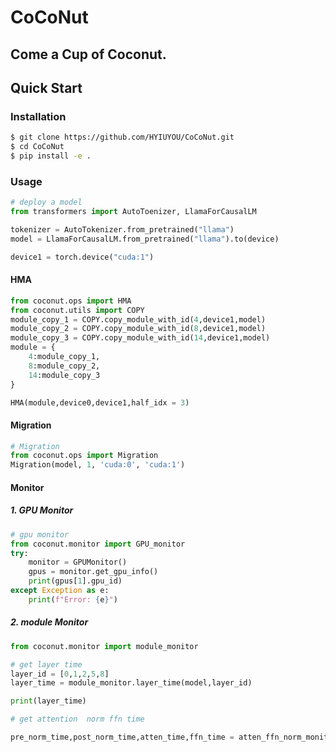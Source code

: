 # CoCoNut
**Come a Cup of Coconut.**
----------------
## Quick Start

### Installation
```bash
$ git clone https://github.com/HYIUYOU/CoCoNut.git
$ cd CoCoNut
$ pip install -e .
```

### Usage
```python
# deploy a model
from transformers import AutoToenizer, LlamaForCausalLM

tokenizer = AutoTokenizer.from_pretrained("llama")
model = LlamaForCausalLM.from_pretrained("llama").to(device)

device1 = torch.device("cuda:1")
```

#### HMA
```python
from coconut.ops import HMA
from coconut.utils import COPY
module_copy_1 = COPY.copy_module_with_id(4,device1,model)
module_copy_2 = COPY.copy_module_with_id(8,device1,model)
module_copy_3 = COPY.copy_module_with_id(14,device1,model)
module = {
    4:module_copy_1,
    8:module_copy_2,
    14:module_copy_3
}

HMA(module,device0,device1,half_idx = 3)
```

#### Migration
```python
# Migration
from coconut.ops import Migration
Migration(model, 1, 'cuda:0', 'cuda:1')
```

#### Monitor

##### 1. GPU Monitor
```python
# gpu monitor
from coconut.monitor import GPU_monitor
try:
    monitor = GPUMonitor()
    gpus = monitor.get_gpu_info()  
    print(gpus[1].gpu_id)
except Exception as e:
    print(f"Error: {e}")
```

##### 2. module Monitor
```python
from coconut.monitor import module_monitor

# get layer time
layer_id = [0,1,2,5,8]
layer_time = module_monitor.layer_time(model,layer_id)

print(layer_time)

# get attention  norm ffn time

pre_norm_time,post_norm_time,atten_time,ffn_time = atten_ffn_norm_monitor()
```


